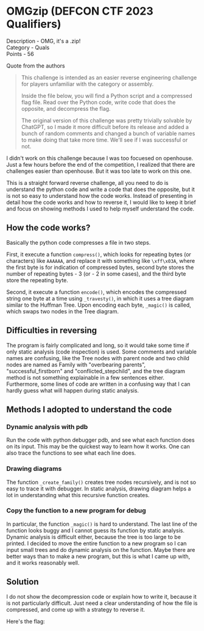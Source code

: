 # OMGzip (DEFCON CTF 2023 Qualifiers)

Description - OMG, it's a .zip!  
Category - Quals  
Points - 56  

Quote from the authors
> This challenge is intended as an easier reverse engineering challenge for players unfamiliar with the category or assembly.
> 
> Inside the file below, you will find a Python script and a compressed flag file. Read over the Python code, write code that does the opposite, and decompress the flag.
> 
> The original version of this challenge was pretty trivially solvable by ChatGPT, so I made it more difficult before its release and added a bunch of random comments and changed a bunch of variable names to make doing that take more time. We'll see if I was successful or not.

I didn't work on this challenge because I was too focuesed on openhouse. Just a few hours before the end of the competition, I realized that there are challenges
easier than openhouse. But it was too late to work on this one.

This is a straight forward reverse challenge, all you need to do is understand the python code and write a code that does the opposite,
but it is not so easy to understand how the code works. Instead of presenting in detail how the code works and how to reverse it,
I would like to keep it brief and focus on showing methods I used to help myself understand the code.

## How the code works?

Basically the python code compresses a file in two steps.

First, it execute a function `compress()`, which looks for repeating bytes (or characters) like `AAAAAA`, and replace it with something like `\xff\x03A`, where the first byte is for indication of compressed
bytes, second byte stores the number of repeating bytes - 3 (or - 2 in some cases), and the third byte store the repeating byte.

Second, it execute a function `encode()`, which encodes the compressed string one byte at a time using `_travesty()`,
in which it uses a tree diagram similar to the Huffman Tree.
Upon encoding each byte, `_magic()` is called, which swaps two nodes in the Tree diagram.

## Difficulties in reversing

The program is fairly complicated and long, so it would take some time if only static analysis (code inspection) is used.
Some comments and variable names are confusing, like the Tree nodes with parent node and two child nodes are named as Family with "overbearing parents",
"successful_firstborn" and "conflicted_stepchild",
and the tree diagram method is not something explainable in a few sentences either.
Furthermore, some lines of code are written in a confusing way that I can hardly guess what will happen during static analysis.

## Methods I adopted to understand the code

### Dynamic analysis with pdb
Run the code with python debugger pdb, and see what each function does on its input. This may be the quickest way to learn how it works.
One can also trace the functions to see what each line does.

### Drawing diagrams
The function `_create_family()` creates tree nodes recursively, and is not so easy to trace it with debugger.
In static analysis, drawing diagram helps a lot in understanding what this recursive function creates.

### Copy the function to a new program for debug
In particular, the function `_magic()` is hard to understand. The last line of the function looks buggy and I cannot guess its function by static analysis.
Dynamic analysis is difficult either, because the tree is too large to be printed.
I decided to move the entire function to a new program so I can input small trees and do dynamic analysis on the function.
Maybe there are better ways than to make a new program, but this is what I came up with, and it works reasonably well.

## Solution

I do not show the decompression code or explain how to write it, because it is not particularly difficult.
Just need a clear understanding of how the file is compressed, and come up with a strategy to reverse it.

Here's the flag:
